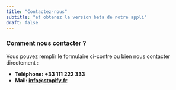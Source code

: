 ```yaml
---
title: "Contactez-nous"
subtitle: "et obtenez la version beta de notre appli"
draft: false
---
```



### Comment nous contacter ?
Vous pouvez remplir le formulaire ci-contre ou bien nous contacter directement :
* **Téléphone: +33 111 222 333** 
* **Mail: info@stopify.fr**
